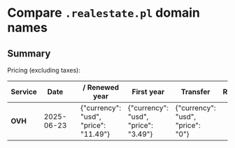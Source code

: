 # Compare `.realestate.pl` domain names

## Summary

Pricing (excluding taxes):

| Service | Date |  | / Renewed year | First year | Transfer | Restoration |
|--|--|--|--|--|--|--|
| **OVH** | 2025-06-23 |  | {"currency": "usd", "price": "11.49"} | {"currency": "usd", "price": "3.49"} | {"currency": "usd", "price": "0"} |  |
